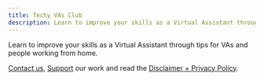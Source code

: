 ```yaml
---
title: Techy VAs Club
description: Learn to improve your skills as a Virtual Assistant through tips for VAs and people working from home.
---
```

Learn to improve your skills as a Virtual Assistant through tips for VAs and people working from home.

[Contact us](/pages/contact-social/), [Support](/pages/support/) our work and read the [Disclaimer + Privacy Policy](/pages/disclaimer-privacy-policy).
